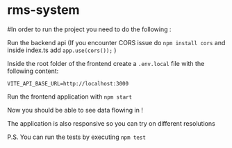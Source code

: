 # rms-system

#In order to run the project you need to do the following : 

 Run the backend api
 (If you encounter CORS issue do ``` npm install cors ``` and inside index.ts add ``` app.use(cors()); ``` )

 Inside the root folder of the frontend create a ``` .env.local ``` file with the following content: 

 ``` VITE_API_BASE_URL=http://localhost:3000 ```

 Run the frontend application with ``` npm start ```

 Now you should be able to see data flowing in !

 The application is also responsive so you can try on different resolutions

 P.S. You can run the tests by executing ``` npm test ```
